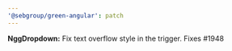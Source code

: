 ```yaml
---
'@sebgroup/green-angular': patch
---
```


**NggDropdown:** Fix text overflow style in the trigger. Fixes #1948
